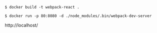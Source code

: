 `$ docker build -t webpack-react .`

`$ docker run -p 80:8080 -d ./node_modules/.bin/webpack-dev-server`

http://localhost/

